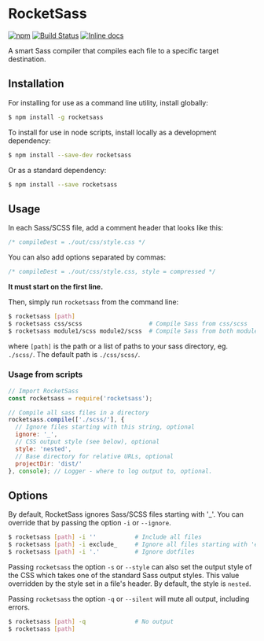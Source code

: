 # RocketSass
[![npm](https://img.shields.io/npm/v/%40r-spacex/rocketsass.svg)](https://www.npmjs.com/package/@r-spacex/rocketsass)
[![Build Status](https://travis-ci.org/r-spacex/rocketsass.svg?branch=master)](https://travis-ci.org/r-spacex/rocketsass)
[![Inline docs](http://inch-ci.org/github/r-spacex/rocketsass.svg?branch=master)](http://inch-ci.org/github/r-spacex/rocketsass)

A smart Sass compiler that compiles each file to a specific target destination.

## Installation
For installing for use as a command line utility, install globally:

```bash
$ npm install -g rocketsass
```

To install for use in node scripts, install locally as a development dependency:

```bash
$ npm install --save-dev rocketsass
```

Or as a standard dependency:
```bash
$ npm install --save rocketsass
```

## Usage
In each Sass/SCSS file, add a comment header that looks like this:

```scss
/* compileDest = ./out/css/style.css */
```

You can also add options separated by commas:

```scss
/* compileDest = ./out/css/style.css, style = compressed */
```

**It must start on the first line.**

Then, simply run `rocketsass` from the command line:

```bash
$ rocketsass [path]
$ rocketsass css/scss                   # Compile Sass from css/scss
$ rocketsass module1/scss module2/scss  # Compile Sass from both module1/scss and module2/scss
```

where `[path]` is the path or a list of paths to your sass directory, eg. `./scss/`. The default path is `./css/scss/`.

### Usage from scripts

```js
// Import RocketSass
const rocketsass = require('rocketsass');

// Compile all sass files in a directory
rocketsass.compile(['./scss/'], {
  // Ignore files starting with this string, optional
  ignore: '_',
  // CSS output style (see below), optional
  style: 'nested',
  // Base directory for relative URLs, optional
  projectDir: 'dist/'
}, console); // Logger - where to log output to, optional.

```

## Options
By default, RocketSass ignores Sass/SCSS files starting with '\_'. You can override that by passing the option `-i` or `--ignore`.

```bash
$ rocketsass [path] -i ''           # Include all files
$ rocketsass [path] -i exclude_     # Ignore all files starting with 'exclude_'
$ rocketsass [path] -i '.'          # Ignore dotfiles
```

Passing `rocketsass` the option `-s` or `--style` can also set the output style of the CSS which takes one of the standard Sass output styles. This value overridden by the style set in a file's header. By default, the style is `nested`.

Passing  `rocketsass` the option `-q` or `--silent` will mute all output, including errors.

```bash
$ rocketsass [path] -q              # No output
$ rocketsass [path]
```
